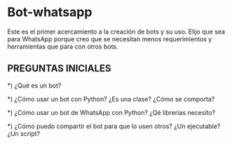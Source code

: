 # Bot-whatsapp
Este es el primer acercamiento a la creación de bots y su uso. Elijo que sea para WhatsApp porque creo que se necesitan menos requerimientos y herramientas que para con otros bots.

## PREGUNTAS INICIALES

*) ¿Qué es un bot? 

*) ¿Cómo usar un bot con Python? ¿Es una clase? ¿Cómo se comporta?

*) ¿Cómo usar un bot de WhatsApp con Python? ¿Qé librerias necesito?

*) ¿Cómo puedo compartir el bot para que lo usen otros? ¿Un ejecutable? ¿Un script?
